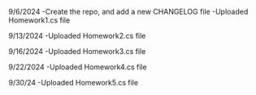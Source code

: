 9/6/2024
 -Create the repo, and add a new CHANGELOG file
 -Uploaded Homework1.cs file


9/13/2024
-Uploaded Homework2.cs file

9/16/2024
-Uploaded Homework3.cs file

9/22/2024
-Uploaded Homework4.cs file

9/30/24
-Uploaded Homework5.cs file
